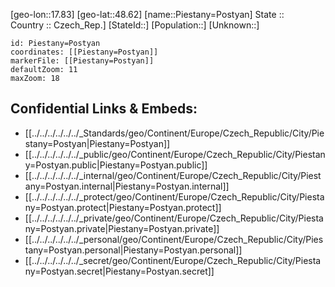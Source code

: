 ﻿---
location: [48.62,17.83] 
mapzoom: [7,12] 
mapmarker: city 
type: City
tags:
- geo/City


SpocWebEntityId: 33365
isDeleted: false
confidential: public

---
[geo-lon::17.83] 
[geo-lat::48.62] 
[name::Piestany=Postyan] 
State ::  
Country :: Czech_Rep.] 
[StateId::] 
[Population::] 
[Unknown::] 


```leaflet
id: Piestany=Postyan
coordinates: [[Piestany=Postyan]] 
markerFile: [[Piestany=Postyan]] 
defaultZoom: 11 
maxZoom: 18
```


## Confidential Links & Embeds: 
- [[../../../../../../_Standards/geo/Continent/Europe/Czech_Republic/City/Piestany=Postyan|Piestany=Postyan]] 
- [[../../../../../../_public/geo/Continent/Europe/Czech_Republic/City/Piestany=Postyan.public|Piestany=Postyan.public]] 
- [[../../../../../../_internal/geo/Continent/Europe/Czech_Republic/City/Piestany=Postyan.internal|Piestany=Postyan.internal]] 
- [[../../../../../../_protect/geo/Continent/Europe/Czech_Republic/City/Piestany=Postyan.protect|Piestany=Postyan.protect]] 
- [[../../../../../../_private/geo/Continent/Europe/Czech_Republic/City/Piestany=Postyan.private|Piestany=Postyan.private]] 
- [[../../../../../../_personal/geo/Continent/Europe/Czech_Republic/City/Piestany=Postyan.personal|Piestany=Postyan.personal]] 
- [[../../../../../../_secret/geo/Continent/Europe/Czech_Republic/City/Piestany=Postyan.secret|Piestany=Postyan.secret]] 
